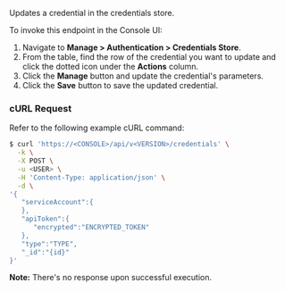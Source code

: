 Updates a credential in the credentials store.

To invoke this endpoint in the Console UI:

1. Navigate to **Manage > Authentication > Credentials Store**.
2. From the table, find the row of the credential you want to update and click the dotted icon under the **Actions** column.
3. Click the **Manage** button and update the credential's parameters.
4. Click the **Save** button to save the updated credential.

### cURL Request

Refer to the following example cURL command:

```bash
$ curl 'https://<CONSOLE>/api/v<VERSION>/credentials' \
  -k \
  -X POST \
  -u <USER> \
  -H 'Content-Type: application/json' \
  -d \
'{
   "serviceAccount":{      
   },
   "apiToken":{
      "encrypted":"ENCRYPTED_TOKEN"
   },
   "type":"TYPE",
   "_id":"{id}"
}'
```

**Note:** There's no response upon successful execution.

